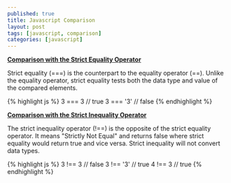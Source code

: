 ```yaml
---
published: true
title: Javascript Comparison
layout: post
tags: [javascript, comparison]
categories: [javascript]
---
```

<b><u>Comparison with the Strict Equality Operator</u></b>

Strict equality (===) is the counterpart to the equality operator (==). Unlike the equality operator, strict equality tests both the data type and value of the compared elements.

{% highlight js %}
3 === 3   // true
3 === '3' // false
{% endhighlight %}

<b><u>Comparison with the Strict Inequality Operator</u></b>

The strict inequality operator (!==) is the opposite of the strict equality operator. It means "Strictly Not Equal" and returns false where strict equality would return true and vice versa. Strict inequality will not convert data types.

{% highlight js %}
3 !== 3   // false
3 !== '3' // true
4 !== 3   // true
{% endhighlight %}
